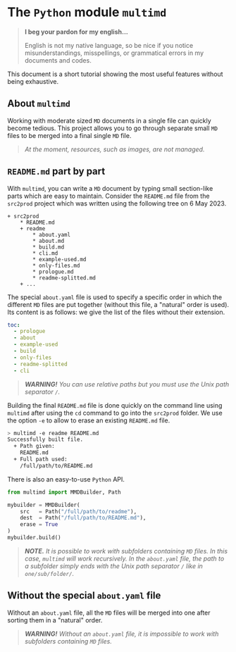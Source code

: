The `Python` module `multimd`
=============================

> **I beg your pardon for my english...**
>
> English is not my native language, so be nice if you notice misunderstandings, misspellings, or grammatical errors in my documents and codes.


This document is a short tutorial showing the most useful features without being exhaustive.


About `multimd`
---------------

Working with moderate sized `MD` documents in a single file can quickly become tedious. This project allows you to go through separate small `MD` files to be merged into a final single `MD` file.


> *At the moment, resources, such as images, are not managed.*


`README.md` part by part
------------------------

With `multimd`, you can write a `MD` document by typing small section-like parts which are easy to maintain. Consider the `README.md` file from the `src2prod` project which was written using the following tree on 6 May 2023.

~~~
+ src2prod
    * README.md
    + readme
        * about.yaml
        * about.md
        * build.md
        * cli.md
        * example-used.md
        * only-files.md
        * prologue.md
        * readme-splitted.md
    + ...
~~~


The special `about.yaml` file is used to specify a specific order in which the different `MD` files are put together (without this file, a "natural" order is used). Its content is as follows: we give the list of the files without their extension.

~~~yaml
toc:
  - prologue
  - about
  - example-used
  - build
  - only-files
  - readme-splitted
  - cli
~~~


> ***WARNING!*** *You can use relative paths but you must use the Unix path separator `/`.*


Building the final `README.md` file is done quickly on the command line using `multimd` after using the `cd` command to go into the `src2prod` folder. We use the option `-e` to allow to erase an existing `README.md` file.

~~~bash
> multimd -e readme README.md
Successfully built file.
  + Path given:
    README.md
  + Full path used:
    /full/path/to/README.md
~~~


There is also an easy-to-use `Python` API.

~~~python
from multimd import MMDBuilder, Path

mybuilder = MMDBuilder(
    src   = Path("/full/path/to/readme"),
    dest  = Path("/full/path/to/README.md"),
    erase = True
)
mybuilder.build()
~~~


> ***NOTE.*** *It is possible to work with subfolders containing `MD` files. In this case, `multimd` will work recursively. In the `about.yaml` file, the path to a subfolder simply ends with the Unix path separator `/` like in `one/sub/folder/`.*


Without the special `about.yaml` file
-------------------------------------

Without an `about.yaml` file, all the `MD` files will be merged into one after sorting them in a "natural" order.


> ***WARNING!*** *Without an `about.yaml` file, it is impossible to work with subfolders containing `MD` files.*